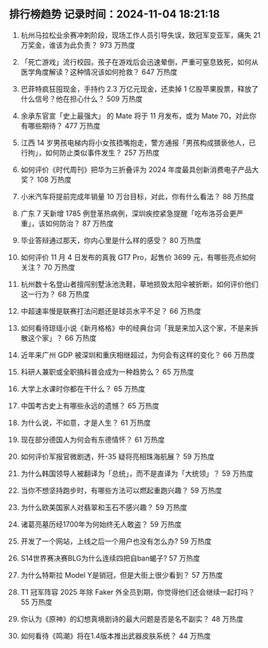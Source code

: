 
## 排行榜趋势 记录时间：2024-11-04 18:21:18
  
  1. 杭州马拉松业余赛冲刺阶段，现场工作人员引导失误，致冠军变亚军，痛失 21 万奖金，谁该为此负责？ 973 万热度
    
  2. 「死亡游戏」流行校园，孩子在游戏后会迅速晕倒，严重可窒息致死，如何从医学角度解读？这种情况该如何抢救？ 647 万热度
    
  3. 巴菲特疯狂囤现金，手持约 2.3 万亿元现金，还卖掉 1 亿股苹果股票，释放了什么信号？他在担心什么？ 509 万热度
    
  4. 余承东官宣「史上最强大」 的 Mate 将于 11 月发布，或为 Mate 70，对此你有哪些期待？ 477 万热度
    
  5. 江西 14 岁男孩电梯内将小女孩捂嘴抱走，警方通报「男孩构成猥亵他人，已行拘」，如何防止类似事件发生？ 257 万热度
    
  6. 如何评价《时代周刊》把华为三折叠评为 2024 年度最具创新消费电子产品大奖？ 108 万热度
    
  7. 小米汽车将提前完成年销量 10 万台目标，对此，你有什么看法？ 88 万热度
    
  8. 广东 7 天新增 1785 例登革热病例，深圳疾控紧急提醒「吃布洛芬会更严重」，该如何防治？ 87 万热度
    
  9. 毕业答辩通过那天，你内心里是什么样的感受？ 80 万热度
    
  10. 如何评价 11 月 4 日发布的真我 GT7 Pro，起售价 3699 元，有哪些亮点如何关注？ 70 万热度
    
  11. 杭州数十名登山者擅闯别墅泳池洗鞋，草地损毁太阳伞被折断，如何评价他们这一行为？ 68 万热度
    
  12. 中超速率慢是联赛打法问题还是球员水平不足？ 66 万热度
    
  13. 如何看待琼瑶小说《新月格格》中的经典台词「我是来加入这个家，不是来拆散这个家」？ 66 万热度
    
  14. 近年来广州 GDP 被深圳和重庆相继超过，为何会有这样的变化？ 66 万热度
    
  15. 科研人兼职或全职搞科普会成为一种趋势么？ 65 万热度
    
  16. 大学上水课时你都在干什么？ 65 万热度
    
  17. 中国考古史上有哪些永远的遗憾？ 65 万热度
    
  18. 为什么说，不如意，才是人生？ 61 万热度
    
  19. 现在部分德国人为何会有东德情怀？ 61 万热度
    
  20. 如何评价军报官微剧透，歼-35 疑将亮相珠海航展？ 59 万热度
    
  21. 为什么韩国领导人被翻译为「总统」，而不是直译为「大统领」？ 59 万热度
    
  22. 当你不想坚持跑步时，有哪些方法可以燃起重跑兴趣？ 59 万热度
    
  23. 为什么欧美国家人对翡翠和玉石不感兴趣？ 59 万热度
    
  24. 诸葛亮墓历经1700年为何始终无人敢盗？ 59 万热度
    
  25. 开发了一个网站，上线之后一个用户也没有怎么办? 59 万热度
    
  26. S14世界赛决赛BLG为什么连续四把自ban蝎子? 57 万热度
    
  27. 为什么特斯拉 Model Y是销冠，但是大街上很少看到？ 57 万热度
    
  28. T1 冠军阵容 2025 年除 Faker 外全员到期，你觉得他们还会继续一起打吗？ 55 万热度
    
  29. 你认为《原神》的幻想真境剧诗的最大问题是否是名不副实？ 48 万热度
    
  30. 如何看待《鸣潮》将在1.4版本推出武器皮肤系统？ 44 万热度
    